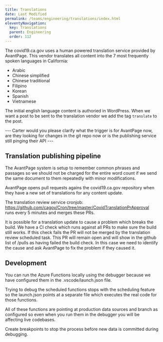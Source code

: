 ```yaml
---
title: Translations
date: Last Modified 
permalink: /teams/engineering/translations/index.html
eleventyNavigation:
  key: Translations
  parent: Engineering
  order: 112
---
```



The covid19.ca.gov uses a human powered translation service provided by AvantPage. This vendor translates all content into the 7 most frequently spoken languages in California:
- Arabic
- Chinese simplified
- Chinese traditional
- Filipino
- Korean
- Spanish
- Vietnamese

The initial english language content is authoried in WordPress. When we want a post to be sent to the translation vendor we add the tag ```translate``` to the post.

--- Carter would you please clarify what the trigger is for AvantPage now, are they looking for changes in the git repo now or is the publishing service still pinging their API --- 

## Translation publishing pipeline

The AvantPage system is setup to remember common phrases and passages so we should not be charged for the entire word count if we send the same document to them repeatedly with minor modifications.

AvantPage opens pull requests agains the covid19.ca.gov repository when they have a new set of translations for any content update.

The translation review service cronjob: <a href="https://github.com/cagov/Cron/tree/master/CovidTranslationPrApproval">https://github.com/cagov/Cron/tree/master/CovidTranslationPrApproval</a> runs every 5 minutes and merges these PRs.

It is possible for a translation update to cause a problem which breaks the build. We have a CI check which runs against all PRs to make sure the build still works. If this check fails the PR will not be merged by the translation review scheduled task. This PR will remain open and will show in the github list of /pulls as having failed the build check. In this case we need to identify the cause and ask AvantPage to fix the problem if they caused it.

## Development

You can run the Azure Functions locally using the debugger because we have configured them in the .vscode/launch.json file.

Trying to debug the scheduled functions stops with the scheduling feature so the launch.json points at a separate file which executes the real code for those functions.

All of these functions are pointing at production data sources and branch as configured so even when you run them in the debugger you will be affecting live codebases.

Create breakpoints to stop the process before new data is committed during debugging.

